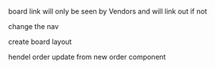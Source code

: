 


board link will only be seen by Vendors 
and will link out if not 

change the nav 

create board layout 

hendel order update from new order component